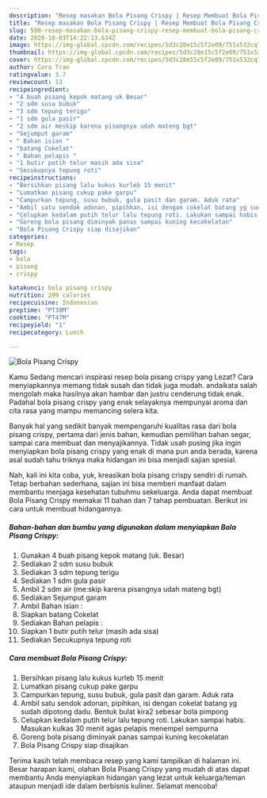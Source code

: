 ```yaml
---
description: "Resep masakan Bola Pisang Crispy | Resep Membuat Bola Pisang Crispy Yang Sempurna"
title: "Resep masakan Bola Pisang Crispy | Resep Membuat Bola Pisang Crispy Yang Sempurna"
slug: 590-resep-masakan-bola-pisang-crispy-resep-membuat-bola-pisang-crispy-yang-sempurna
date: 2020-10-03T14:22:13.634Z
image: https://img-global.cpcdn.com/recipes/5d3c28e15c5f2e09/751x532cq70/bola-pisang-crispy-foto-resep-utama.jpg
thumbnail: https://img-global.cpcdn.com/recipes/5d3c28e15c5f2e09/751x532cq70/bola-pisang-crispy-foto-resep-utama.jpg
cover: https://img-global.cpcdn.com/recipes/5d3c28e15c5f2e09/751x532cq70/bola-pisang-crispy-foto-resep-utama.jpg
author: Cora Tran
ratingvalue: 3.7
reviewcount: 13
recipeingredient:
- "4 buah pisang kepok matang uk Besar"
- "2 sdm susu bubuk"
- "3 sdm tepung terigu"
- "1 sdm gula pasir"
- "2 sdm air meskip karena pisangnya udah mateng bgt"
- "Sejumput garam"
- " Bahan isian "
- "batang Cokelat"
- " Bahan pelapis "
- "1 butir putih telur masih ada sisa"
- "Secukupnya tepung roti"
recipeinstructions:
- "Bersihkan pisang lalu kukus kurleb 15 menit"
- "Lumatkan pisang cukup pake garpu"
- "Campurkan tepung, susu bubuk, gula pasit dan garam. Aduk rata"
- "Ambil satu sendok adonan, pipihkan, isi dengan cokelat batang yg sudah dipotong dadu. Bentuk bulat kira2 sebesar bola pimpong"
- "Celupkan kedalam putih telur lalu tepung roti. Lakukan sampai habis. Masukan kulkas 30 menit agas pelapis menempel sempurna"
- "Goreng bola pisang diminyak panas sampai kuning kecokelatan"
- "Bola Pisang Crispy siap disajikan"
categories:
- Resep
tags:
- bola
- pisang
- crispy

katakunci: bola pisang crispy 
nutrition: 299 calories
recipecuisine: Indonesian
preptime: "PT38M"
cooktime: "PT47M"
recipeyield: "1"
recipecategory: Lunch

---
```



![Bola Pisang Crispy](https://img-global.cpcdn.com/recipes/5d3c28e15c5f2e09/751x532cq70/bola-pisang-crispy-foto-resep-utama.jpg)

Kamu Sedang mencari inspirasi resep bola pisang crispy yang Lezat? Cara menyiapkannya memang tidak susah dan tidak juga mudah. andaikata salah mengolah maka hasilnya akan hambar dan justru cenderung tidak enak. Padahal bola pisang crispy yang enak selayaknya mempunyai aroma dan cita rasa yang mampu memancing selera kita.

Banyak hal yang sedikit banyak mempengaruhi kualitas rasa dari bola pisang crispy, pertama dari jenis bahan, kemudian pemilihan bahan segar, sampai cara membuat dan menyajikannya. Tidak usah pusing jika ingin menyiapkan bola pisang crispy yang enak di mana pun anda berada, karena asal sudah tahu triknya maka hidangan ini bisa menjadi sajian spesial.




Nah, kali ini kita coba, yuk, kreasikan bola pisang crispy sendiri di rumah. Tetap berbahan sederhana, sajian ini bisa memberi manfaat dalam membantu menjaga kesehatan tubuhmu sekeluarga. Anda dapat membuat Bola Pisang Crispy memakai 11 bahan dan 7 tahap pembuatan. Berikut ini cara untuk membuat hidangannya.

<!--inarticleads1-->

##### Bahan-bahan dan bumbu yang digunakan dalam menyiapkan Bola Pisang Crispy:

1. Gunakan 4 buah pisang kepok matang (uk. Besar)
1. Sediakan 2 sdm susu bubuk
1. Sediakan 3 sdm tepung terigu
1. Sediakan 1 sdm gula pasir
1. Ambil 2 sdm air (me:skip karena pisangnya udah mateng bgt)
1. Sediakan Sejumput garam
1. Ambil  Bahan isian :
1. Siapkan batang Cokelat
1. Sediakan  Bahan pelapis :
1. Siapkan 1 butir putih telur (masih ada sisa)
1. Sediakan Secukupnya tepung roti




<!--inarticleads2-->

##### Cara membuat Bola Pisang Crispy:

1. Bersihkan pisang lalu kukus kurleb 15 menit
1. Lumatkan pisang cukup pake garpu
1. Campurkan tepung, susu bubuk, gula pasit dan garam. Aduk rata
1. Ambil satu sendok adonan, pipihkan, isi dengan cokelat batang yg sudah dipotong dadu. Bentuk bulat kira2 sebesar bola pimpong
1. Celupkan kedalam putih telur lalu tepung roti. Lakukan sampai habis. Masukan kulkas 30 menit agas pelapis menempel sempurna
1. Goreng bola pisang diminyak panas sampai kuning kecokelatan
1. Bola Pisang Crispy siap disajikan




Terima kasih telah membaca resep yang kami tampilkan di halaman ini. Besar harapan kami, olahan Bola Pisang Crispy yang mudah di atas dapat membantu Anda menyiapkan hidangan yang lezat untuk keluarga/teman ataupun menjadi ide dalam berbisnis kuliner. Selamat mencoba!
